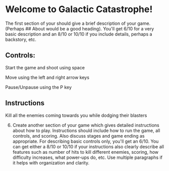 # Welcome to Galactic Catastrophe!

The first section of your should give a brief description of your game. (Perhaps ## About would be a good heading). You'll get 6/10 for a very basic description and an 8/10 or 10/10 if you include details, perhaps a backstory, etc. 

## Controls:


Start the game and shoot using space


Move using the left and right arrow keys


Pause/Unpause using the P key

## Instructions

Kill all the enemies coming towards you while dodging their blasters

6) Create another section of your game which gives detailed instructions about how to play. Instructions should include how to run the game, all controls, and scoring. Also discuss stages and game ending as appropriate. For describing basic controls only, you'll get an 6/10. You can get either a 8/10 or 10/10 if your instructions also clearly describe all features such as number of hits to kill different enemies, scoring, how difficulty increases, what power-ups do, etc. Use multiple paragraphs if it helps with organization and clarity.
